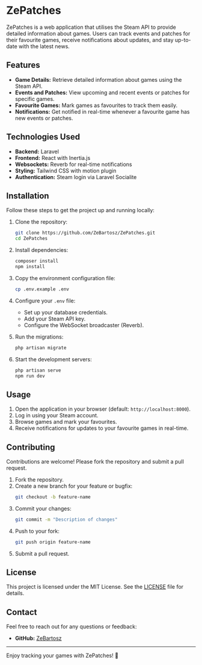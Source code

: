# ZePatches

ZePatches is a web application that utilises the Steam API to provide detailed information about games. Users can track events and patches for their favourite games, receive notifications about updates, and stay up-to-date with the latest news.

## Features

- **Game Details:** Retrieve detailed information about games using the Steam API.
- **Events and Patches:** View upcoming and recent events or patches for specific games.
- **Favourite Games:** Mark games as favourites to track them easily.
- **Notifications:** Get notified in real-time whenever a favourite game has new events or patches.

## Technologies Used

- **Backend:** Laravel
- **Frontend:** React with Inertia.js
- **Websockets:** Reverb for real-time notifications
- **Styling:** Tailwind CSS with motion plugin
- **Authentication:** Steam login via Laravel Socialite

## Installation

Follow these steps to get the project up and running locally:

1. Clone the repository:
   ```bash
   git clone https://github.com/ZeBartosz/ZePatches.git
   cd ZePatches
   ```

2. Install dependencies:
   ```bash
   composer install
   npm install
   ```

3. Copy the environment configuration file:
   ```bash
   cp .env.example .env
   ```

4. Configure your `.env` file:
   - Set up your database credentials.
   - Add your Steam API key.
   - Configure the WebSocket broadcaster (Reverb).

5. Run the migrations:
   ```bash
   php artisan migrate
   ```

6. Start the development servers:
   ```bash
   php artisan serve
   npm run dev
   ```

## Usage

1. Open the application in your browser (default: `http://localhost:8000`).
2. Log in using your Steam account.
3. Browse games and mark your favourites.
4. Receive notifications for updates to your favourite games in real-time.

## Contributing

Contributions are welcome! Please fork the repository and submit a pull request.

1. Fork the repository.
2. Create a new branch for your feature or bugfix:
   ```bash
   git checkout -b feature-name
   ```
3. Commit your changes:
   ```bash
   git commit -m "Description of changes"
   ```
4. Push to your fork:
   ```bash
   git push origin feature-name
   ```
5. Submit a pull request.

## License

This project is licensed under the MIT License. See the [LICENSE](LICENSE) file for details.

## Contact

Feel free to reach out for any questions or feedback:
- **GitHub:** [ZeBartosz](https://github.com/ZeBartosz)

---

Enjoy tracking your games with ZePatches! 🚀
